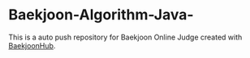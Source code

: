 # Baekjoon-Algorithm-Java-
This is a auto push repository for Baekjoon Online Judge created with [BaekjoonHub](https://github.com/BaekjoonHub/BaekjoonHub).

